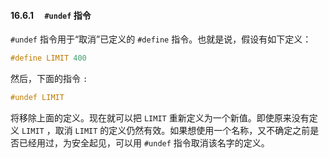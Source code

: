 #### 16.6.1　 `#undef` 指令

`#undef` 指令用于“取消”已定义的 `#define` 指令。也就是说，假设有如下定义：

```c
#define LIMIT 400
```

然后，下面的指令 `:`

```c
#undef LIMIT
```

将移除上面的定义。现在就可以把 `LIMIT` 重新定义为一个新值。即使原来没有定义 `LIMIT` ，取消 `LIMIT` 的定义仍然有效。如果想使用一个名称，又不确定之前是否已经用过，为安全起见，可以用 `#undef` 指令取消该名字的定义。

